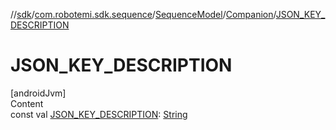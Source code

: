 //[sdk](../../../../index.md)/[com.robotemi.sdk.sequence](../../index.md)/[SequenceModel](../index.md)/[Companion](index.md)/[JSON_KEY_DESCRIPTION](-j-s-o-n_-k-e-y_-d-e-s-c-r-i-p-t-i-o-n.md)



# JSON_KEY_DESCRIPTION  
[androidJvm]  
Content  
const val [JSON_KEY_DESCRIPTION](-j-s-o-n_-k-e-y_-d-e-s-c-r-i-p-t-i-o-n.md): [String](https://kotlinlang.org/api/latest/jvm/stdlib/kotlin/-string/index.html)  



